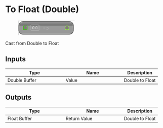 # To Float (Double)

<div align="left" data-full-width="false">

<figure><img src="To_Float_(Double).png" alt=""><figcaption></figcaption></figure>

</div>

Cast from Double to Float

## Inputs

<table>
<thead><tr><th width="170">Type</th><th width="170">Name</th><th>Description</th></tr></thead>
<tbody>
<tr><td>Double Buffer</td><td>Value</td><td>Double to Float</td></tr>
</tbody>
</table>

## Outputs

<table>
<thead><tr><th width="170">Type</th><th width="170">Name</th><th>Description</th></tr></thead>
<tbody>
<tr><td>Float Buffer</td><td>Return Value</td><td>Double to Float</td></tr>
</tbody>
</table>